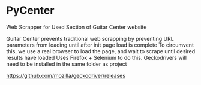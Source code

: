 # PyCenter

Web Scrapper for Used Section of Guitar Center website

Guitar Center prevents traditional web scrapping by preventing URL parameters from loading until after init page load is complete
To circumvent this, we use a real browser to load the page, and wait to scrape until desired results have loaded
Uses Firefox + Selenium to do this. Geckodrivers will need to be installed in the same folder as project

https://github.com/mozilla/geckodriver/releases
